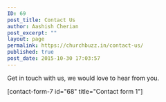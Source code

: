 ```yaml
---
ID: 69
post_title: Contact Us
author: Aashish Cherian
post_excerpt: ""
layout: page
permalink: https://churchbuzz.in/contact-us/
published: true
post_date: 2015-10-30 17:03:57
---
```

Get in touch with us, we would love to hear from you.

[contact-form-7 id="68" title="Contact form 1"]